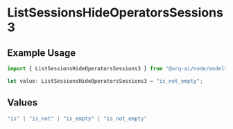 # ListSessionsHideOperatorsSessions3

## Example Usage

```typescript
import { ListSessionsHideOperatorsSessions3 } from "@orq-ai/node/models/operations";

let value: ListSessionsHideOperatorsSessions3 = "is_not_empty";
```

## Values

```typescript
"is" | "is_not" | "is_empty" | "is_not_empty"
```